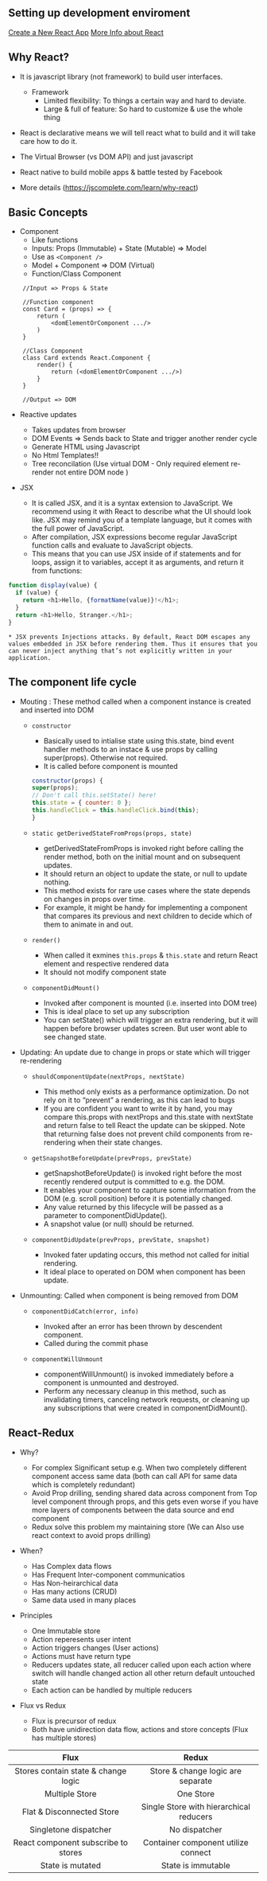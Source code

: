 ## Setting up development enviroment
[Create a New React App](https://reactjs.org/docs/create-a-new-react-app.html)
[More Info about React](https://reactjs.org/tutorial/tutorial.html)

## Why React?

* It is javascript library (not framework) to build user interfaces.	
	* Framework
		* Limited flexibility: To things a certain way and hard to deviate.	
		* Large & full of feature: So hard to customize & use the whole thing

* React is declarative means we will tell react what to build and it will take care how to do it.

* The Virtual Browser (vs DOM API) and just javascript

* React native to build mobile apps & battle tested by Facebook

* More details (https://jscomplete.com/learn/why-react)

## Basic Concepts
 
* Component
	- Like functions
	- Inputs: Props (Immutable) + State (Mutable) => Model
	- Use as `<Component />`
	- Model + Component => DOM (Virtual)
	- Function/Class Component
```javascirpt
	//Input => Props & State
	
	//Function component
	const Card = (props) => {
		return (
			<domElementOrComponent .../>
		)
	}	

	//Class Component
	class Card extends React.Component {
		render() {
			return (<domElementOrComponent .../>)
		}
	}

	//Output => DOM	
```
 	
* Reactive updates
	- Takes updates from browser
	- DOM Events => Sends back to State and trigger another render cycle
	- Generate HTML using Javascript
	- No Html Templates!!
	- Tree reconcilation (Use virtual DOM - Only required element re-render not entire DOM node )

* JSX
	* It is called JSX, and it is a syntax extension to JavaScript. We recommend using it with React to describe what the UI should look like. JSX may remind you of a template language, but it comes with the full power of JavaScript.
	* After compilation, JSX expressions become regular JavaScript function calls and evaluate to JavaScript objects.
	* This means that you can use JSX inside of if statements and for loops, assign it to variables, accept it as arguments, and return it from functions:
```javascript
function display(value) {
  if (value) {
    return <h1>Hello, {formatName(value)}!</h1>;
  }
  return <h1>Hello, Stranger.</h1>;
}
```
	* JSX prevents Injections attacks. By default, React DOM escapes any values embedded in JSX before rendering them. Thus it ensures that you can never inject anything that’s not explicitly written in your application.

## The component life cycle

* Mouting : These method called when a component instance is created and inserted into DOM
	
	* `constructor`		
		- Basically used to intialise state using this.state, bind event handler methods to an instace & use props by calling super(props). Otherwise not required.
		- It is called before component is mounted
		```javascript
		constructor(props) {
		super(props);
		// Don't call this.setState() here!
		this.state = { counter: 0 };
		this.handleClick = this.handleClick.bind(this);
		}
		```

	* `static getDerivedStateFromProps(props, state)`
		- getDerivedStateFromProps is invoked right before calling the render method, both on the initial mount and on subsequent updates. 
		- It should return an object to update the state, or null to update nothing.
		- This method exists for rare use cases where the state depends on changes in props over time. 
		- For example, it might be handy for implementing a <Transition> component that compares its previous and next children to decide which of them to animate in and out.
	
	* `render()`
		- When called it exmines `this.props` & `this.state` and return React element and respective rendered data
		- It should not modify component state

	* `componentDidMount()`
		- Invoked after component is mounted (i.e. inserted into DOM tree)
		- This is ideal place to set up any subscription
		- You can setState() which will trigger an extra rendering, but it will happen before browser updates screen. But user wont able to see changed state.

* Updating: An update due to change in props or state which will trigger re-rendering

	* `shouldComponentUpdate(nextProps, nextState)`
		- This method only exists as a performance optimization. Do not rely on it to “prevent” a rendering, as this can lead to bugs
		- If you are confident you want to write it by hand, you may compare this.props with nextProps and this.state with nextState and return false to tell React the update can be skipped. Note that returning false does not prevent child components from re-rendering when their state changes.

	* `getSnapshotBeforeUpdate(prevProps, prevState)`
		- getSnapshotBeforeUpdate() is invoked right before the most recently rendered output is committed to e.g. the DOM. 
		- It enables your component to capture some information from the DOM (e.g. scroll position) before it is potentially changed. 
		- Any value returned by this lifecycle will be passed as a parameter to componentDidUpdate().
		- A snapshot value (or null) should be returned.

	* `componentDidUpdate(prevProps, prevState, snapshot)`
		- Invoked fater updating occurs, this method not called for initial rendering.
		- It ideal place to operated on DOM when component has been update.

* Unmounting: Called when component is being removed from DOM

	* `componentDidCatch(error, info)`
		- Invoked after an error has been thrown by descendent component.
		- Called during the commit phase

	* `componentWillUnmount`
		- componentWillUnmount() is invoked immediately before a component is unmounted and destroyed. 
		- Perform any necessary cleanup in this method, such as invalidating timers, canceling network requests, or cleaning up any subscriptions that were created in componentDidMount().


## React-Redux

* Why?

	- For complex Significant setup e.g. When two completely different component access same data (both can call API for same data
	  which is completely redundant)
	- Avoid Prop drilling, sending shared data across component from Top level component through props, and this gets even worse 
	  if you have more layers of components between the data source and end component
	- Redux solve this problem my maintaining store (We can Also use react context to avoid props drilling)

* When?

	- Has Complex data flows
	- Has Frequent Inter-component communicatios
	- Has Non-heirarchical data
	- Has many actions (CRUD)
	- Same data used in many places

* Principles

	- One Immutable store
	- Action reperesents user intent
	- Action triggers changes (User actions)
	- Actions must have return type
	- Reducers updates state, all reducer called upon each action where switch will handle changed action
	  all other return default untouched state
	- Each action can be handled by multiple reducers

* Flux vs Redux

	- Flux is precursor of redux
	- Both have unidirection data flow, actions and store concepts (Flux has multiple stores)

| Flux |Redux |
|:-------------:|:-------------:|
| Stores contain state & change logic  | Store & change logic are separate |
| Multiple Store  | One Store  |
| Flat & Disconnected Store  | Single Store with hierarchical reducers  |
| Singletone dispatcher  | No dispatcher  |
| React component subscribe to stores  | Container component utilize connect  |
| State is mutated  | State is immutable  |
 